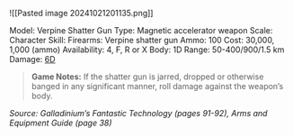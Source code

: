 ![[Pasted image 20241021201135.png]]

Model: Verpine Shatter Gun
Type: Magnetic accelerator weapon
Scale: Character
Skill: Firearms: Verpine shatter gun
Ammo: 100
Cost: 30,000, 1,000 (ammo)
Availability: 4, F, R or X
Body: 1D
Range: 50-400/900/1.5 km
Damage: <u>6D</u>

> **Game Notes:** If the shatter gun is jarred, dropped or otherwise banged in any significant manner, roll damage against the weapon’s body.

*Source: Galladinium’s Fantastic Technology (pages 91-92), Arms and Equipment Guide (page 38)*